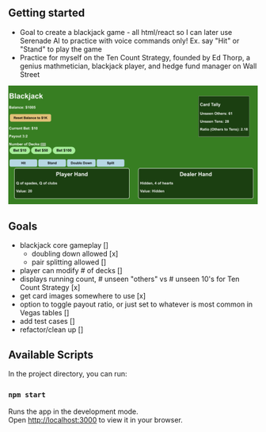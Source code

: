 ## Getting started 
- Goal to create a blackjack game - all html/react so I can later use Serenade AI to practice with voice commands only! Ex. say "Hit" or "Stand" to play the game
- Practice for myself on the Ten Count Strategy, founded by Ed Thorp, a genius mathmetician, blackjack player, and hedge fund manager on Wall Street

![Blackjack Game Screenshot](game_picture.png)

## Goals
- blackjack core gameplay []
    - doubling down allowed [x]
    - pair splitting allowed []
- player can modify # of decks []
- displays running count, # unseen "others" vs # unseen 10's for Ten Count Strategy [x]
- get card images somewhere to use [x]
- option to toggle payout ratio, or just set to whatever is most common in Vegas tables []
- add test cases []
- refactor/clean up []

## Available Scripts

In the project directory, you can run:

### `npm start`

Runs the app in the development mode.\
Open [http://localhost:3000](http://localhost:3000) to view it in your browser.

